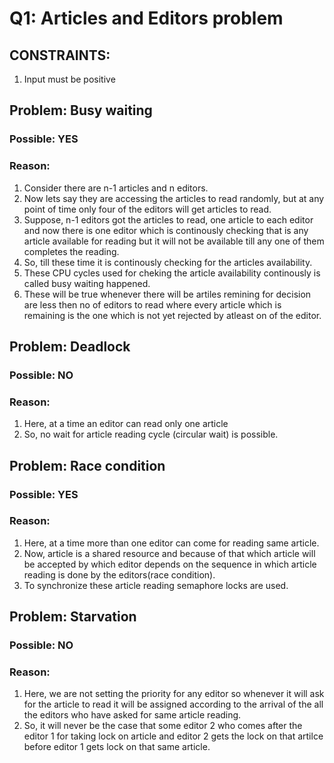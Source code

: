 # Q1: Articles and Editors problem

## CONSTRAINTS:
1. Input must be positive

## Problem: Busy waiting
### Possible: YES
### Reason:
1. Consider there are n-1 articles and n editors.
2. Now lets say they are accessing the articles to read randomly,
but at any point of time only four of the editors will get 
articles to read.
3. Suppose, n-1 editors got the articles to read, one article to each 
editor and now there is one editor which is continously checking that is any article available for reading but it will not be available till any one of them completes the reading.
4. So, till these time it is continously checking for the articles availability.
5. These CPU cycles used for cheking the article availability continously is called busy waiting happened.
6. These will be true whenever there will be artiles remining for decision are less then no of editors to read where every article
which is remaining is the one which is not yet rejected by atleast
on of the editor.

## Problem: Deadlock
### Possible: NO
### Reason:
1. Here, at a time an editor can read only one article
2. So, no wait for article reading cycle (circular wait) is possible.

## Problem: Race condition
### Possible: YES
### Reason:
1. Here, at a time more than one editor can come for reading same article.
2. Now, article is a shared resource and because of that which article will be accepted by which editor
depends on the sequence in which article reading is done by the editors(race condition).
3. To synchronize these article reading semaphore locks are used.

## Problem: Starvation
### Possible: NO
### Reason:
1. Here, we are not setting the priority for any editor so whenever it will ask for the article to read
it will be assigned according to the arrival of the all the editors who have asked for same article reading.
2. So, it will never be the case that some editor 2 who comes after the editor 1 for taking lock on article and editor 2 gets the lock on that artilce before editor 1 gets lock on that same article.
